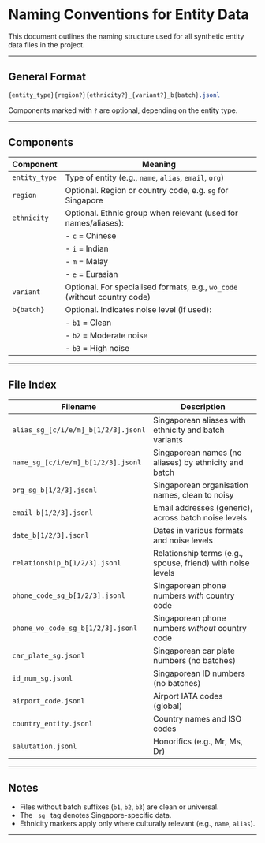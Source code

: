 # Naming Conventions for Entity Data

This document outlines the naming structure used for all synthetic entity data files in the project.

---

## General Format
```css
{entity_type}{region?}{ethnicity?}_{variant?}_b{batch}.jsonl
```

Components marked with `?` are optional, depending on the entity type.

---

## Components

| Component       | Meaning                                                                 |
|----------------|-------------------------------------------------------------------------|
| `entity_type`   | Type of entity (e.g., `name`, `alias`, `email`, `org`)                 |
| `region`        | Optional. Region or country code, e.g. `sg` for Singapore              |
| `ethnicity`     | Optional. Ethnic group when relevant (used for names/aliases):         |
|                 | - `c` = Chinese                                                         |
|                 | - `i` = Indian                                                          |
|                 | - `m` = Malay                                                           |
|                 | - `e` = Eurasian                                                        |
| `variant`       | Optional. For specialised formats, e.g., `wo_code` (without country code) |
| `b{batch}`      | Optional. Indicates noise level (if used):                             |
|                 | - `b1` = Clean                                                          |
|                 | - `b2` = Moderate noise                                                 |
|                 | - `b3` = High noise                                       |

---

## File Index

| Filename                                | Description                                                  |
|-----------------------------------------|--------------------------------------------------------------|
| `alias_sg_[c/i/e/m]_b[1/2/3].jsonl`     | Singaporean aliases with ethnicity and batch variants       |
| `name_sg_[c/i/e/m]_b[1/2/3].jsonl`      | Singaporean names (no aliases) by ethnicity and batch        |
| `org_sg_b[1/2/3].jsonl`                 | Singaporean organisation names, clean to noisy               |
| `email_b[1/2/3].jsonl`                  | Email addresses (generic), across batch noise levels         |
| `date_b[1/2/3].jsonl`                   | Dates in various formats and noise levels                    |
| `relationship_b[1/2/3].jsonl`           | Relationship terms (e.g., spouse, friend) with noise levels  |
| `phone_code_sg_b[1/2/3].jsonl`          | Singaporean phone numbers *with* country code                |
| `phone_wo_code_sg_b[1/2/3].jsonl`       | Singaporean phone numbers *without* country code             |
| `car_plate_sg.jsonl`                    | Singaporean car plate numbers (no batches)                   |
| `id_num_sg.jsonl`                       | Singaporean ID numbers (no batches)                          |
| `airport_code.jsonl`                    | Airport IATA codes (global)                                  |
| `country_entity.jsonl`                  | Country names and ISO codes                                  |
| `salutation.jsonl`                      | Honorifics (e.g., Mr, Ms, Dr)                                |

---

## Notes

- Files without batch suffixes (`b1`, `b2`, `b3`) are clean or universal.
- The `_sg_` tag denotes Singapore-specific data.
- Ethnicity markers apply only where culturally relevant (e.g., `name`, `alias`).

---

